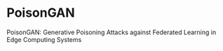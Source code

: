 # PoisonGAN
PoisonGAN: Generative Poisoning Attacks against Federated Learning in Edge Computing Systems
